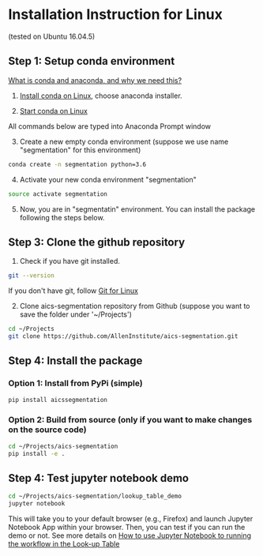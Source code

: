 # Installation Instruction for Linux

(tested on Ubuntu 16.04.5)


## Step 1: Setup conda environment 

[What is conda and anaconda, and why we need this?](conda_why.md)

1. [Install conda on Linux](https://conda.io/docs/user-guide/install/windows.html?highlight=conda), choose anaconda installer.


2. [Start conda on Linux](https://conda.io/docs/user-guide/getting-started.html#starting-conda)

All commands below are typed into Anaconda Prompt window

3. Create a new empty conda environment (suppose we use name "segmentation" for this environment)

``` bash 
conda create -n segmentation python=3.6
```

4. Activate your new conda environment "segmentation"

``` bash
source activate segmentation
```

5. Now, you are in "segmentatin" environment. You can install the package following the steps below.


## Step 3: Clone the github repository 


1. Check if you have git installed.

```bash 
git --version
```

If you don't have git, follow [Git for Linux](https://www.atlassian.com/git/tutorials/install-git#linux)

2. Clone aics-segmentation repository from Github (suppose you want to save the folder under '~/Projects')

```bash
cd ~/Projects
git clone https://github.com/AllenInstitute/aics-segmentation.git
```

## Step 4: Install the package


### Option 1: Install from PyPi (simple)

```bash
pip install aicssegmentation
```
### Option 2: Build from source (only if you want to make changes on the source code)

```bash
cd ~/Projects/aics-segmentation
pip install -e .
```

## Step 4: Test jupyter notebook demo


``` bash 
cd ~/Projects/aics-segmentation/lookup_table_demo
jupyter notebook
```

This will take you to your default browser (e.g., Firefox) and launch Jupyter Notebook App within your browser. Then, you can test if you can run the demo or not. See more details on [How to use Jupyter Notebook to running the workflow in the Look-up Table](../docs/jupyter_notebook_table.md)